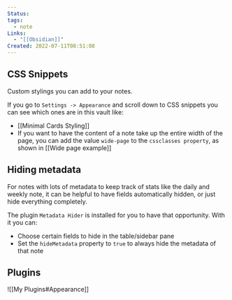```yaml
---
Status: 
tags:
  - note
Links:
  - "[[Obsidian]]"
Created: 2022-07-11T08:51:08
---
```

## CSS Snippets
Custom stylings you can add to your notes.

If you go to `Settings -> Appearance` and scroll down to CSS snippets you can see which ones are in this vault like:
- [[Minimal Cards Styling]]
- If you want to have the content of a note take up the entire width of the page, you can add the value `wide-page` to the `cssclasses property`, as shown in [[Wide page example]]
## Hiding metadata
For notes with lots of metadata to keep track of stats like the daily and weekly note, it can be helpful to have fields automatically hidden, or just hide everything completely.

The plugin `Metadata Hider` is installed for you to have that opportunity. With it you can:
- Choose certain fields to hide in the table/sidebar pane
- Set the `hideMetadata` property to `true` to always hide the metadata of that note

## Plugins
![[My Plugins#Appearance]]


